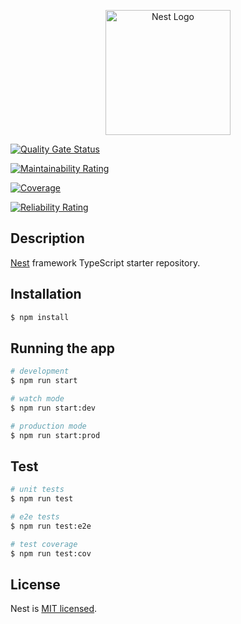 <p align="center">
  <a href="http://nestjs.com/" target="blank"><img src="https://nestjs.com/img/logo-small.svg" width="200" alt="Nest Logo" /></a>
</p>

[circleci-image]: https://img.shields.io/circleci/build/github/nestjs/nest/master?token=abc123def456
[circleci-url]: https://circleci.com/gh/nestjs/nest

[![Quality Gate Status](https://sonarcloud.io/api/project_badges/measure?project=JubayerJoy_NestJs-Coffee-App&metric=alert_status)](https://sonarcloud.io/summary/new_code?id=JubayerJoy_NestJs-Coffee-App)

[![Maintainability Rating](https://sonarcloud.io/api/project_badges/measure?project=JubayerJoy_NestJs-Coffee-App&metric=sqale_rating)](https://sonarcloud.io/summary/new_code?id=JubayerJoy_NestJs-Coffee-App)

[![Coverage](https://sonarcloud.io/api/project_badges/measure?project=JubayerJoy_NestJs-Coffee-App&metric=coverage)](https://sonarcloud.io/summary/new_code?id=JubayerJoy_NestJs-Coffee-App)

[![Reliability Rating](https://sonarcloud.io/api/project_badges/measure?project=JubayerJoy_NestJs-Coffee-App&metric=reliability_rating)](https://sonarcloud.io/summary/new_code?id=JubayerJoy_NestJs-Coffee-App)


## Description

[Nest](https://github.com/nestjs/nest) framework TypeScript starter repository.

## Installation

```bash
$ npm install
```

## Running the app

```bash
# development
$ npm run start

# watch mode
$ npm run start:dev

# production mode
$ npm run start:prod
```

## Test

```bash
# unit tests
$ npm run test

# e2e tests
$ npm run test:e2e

# test coverage
$ npm run test:cov
```

## License

Nest is [MIT licensed](LICENSE).
